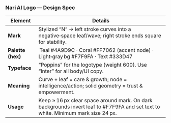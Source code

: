 ### Nari AI Logo — Design Spec

| Element           | Details                                                                                                                          |
| ----------------- | -------------------------------------------------------------------------------------------------------------------------------- |
| **Mark**          | Stylized “N” → left stroke curves into a negative‑space leaf/wave; right stroke ends square for stability.                       |
| **Palette (hex)** |  Teal #4A9D9C · Coral #FF7062 (accent node) · Light‑gray bg #F7F9FA · Text #333D47                                               |
| **Typeface**      | “Poppins” for the logotype (weight 600). Use “Inter” for all body/UI copy.                                                       |
| **Meaning**       | Curve + leaf = care & growth; node = intelligence/action; solid geometry = trust & empowerment.                                  |
| **Usage**         | Keep ≥ 16 px clear space around mark. On dark backgrounds invert leaf to #F7F9FA and set text to white. Minimum mark size 24 px. |

